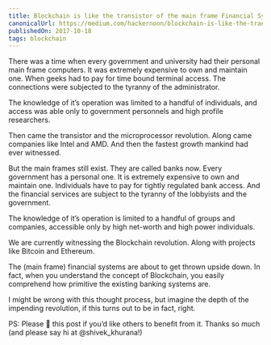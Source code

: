 ```yaml
---
title: Blockchain is like the transistor of the main frame Financial System
canonicalUrl: https://medium.com/hackernoon/blockchain-is-like-the-transistor-of-the-main-frame-financial-system-b77034c2762e
publishedOn: 2017-10-18
tags: blockchain
---
```


There was a time when every government and university had their personal main frame computers. It was extremely expensive to own and maintain one. When geeks had to pay for time bound terminal access. The connections were subjected to the tyranny of the administrator.

The knowledge of it’s operation was limited to a handful of individuals, and access was able only to government personnels and high profile researchers.

Then came the transistor and the microprocessor revolution. Along came companies like Intel and AMD. And then the fastest growth mankind had ever witnessed.

But the main frames still exist. They are called banks now. Every government has a personal one. It is extremely expensive to own and maintain one. Individuals have to pay for tightly regulated bank access. And the financial services are subject to the tyranny of the lobbyists and the government.

The knowledge of it’s operation is limited to a handful of groups and companies, accessible only by high net-worth and high power individuals.

We are currently witnessing the Blockchain revolution. Along with projects like Bitcoin and Ethereum.

The (main frame) financial systems are about to get thrown upside down. In fact, when you understand the concept of Blockchain, you easily comprehend how primitive the existing banking systems are.

I might be wrong with this thought process, but imagine the depth of the impending revolution, if this turns out to be in fact, right.

PS: Please 👏 this post if you’d like others to benefit from it. Thanks so much (and please say hi at @shivek_khurana!)